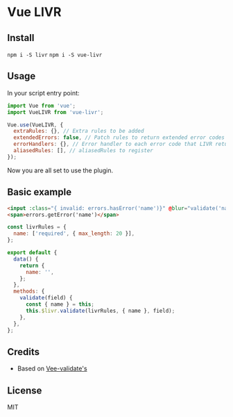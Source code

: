 # Vue LIVR

## Install

`npm i -S livr`
`npm i -S vue-livr`

## Usage

In your script entry point:

```js
import Vue from 'vue';
import VueLIVR from 'vue-livr';

Vue.use(VueLIVR, {
  extraRules: {}, // Extra rules to be added
  extendedErrors: false, // Patch rules to return extended error codes
  errorHandlers: {}, // Error handler to each error code that LIVR returns, it will run only if extendedErrors = true
  aliasedRules: [], // aliasedRules to register
});
```

Now you are all set to use the plugin.

## Basic example

```html
<input :class="{ invalid: errors.hasError('name')}" @blur="validate('name')" v-model="name" />
<span>errors.getError('name')</span>
```

```js
const livrRules = {
  name: ['required', { max_length: 20 }],
};

export default {
  data() {
    return {
      name: '',
    };
  },
  methods: {
    validate(field) {
      const { name } = this;
      this.$livr.validate(livrRules, { name }, field);
    },
  },
};
```

## Credits

- Based on [Vee-validate's](https://github.com/baianat/vee-validate)

## License

MIT
